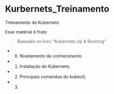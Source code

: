 # Kurbernets_Treinamento
Treinamento do Kubernets

Esse matérial é fruto 

> Baseado no livro "Kubernets Up & Running"

* 0. Nivelamento de conhecimento
* 1. Instalação do Kubernets;
* 2. Principais comandos do kubectl;
* 3. 
